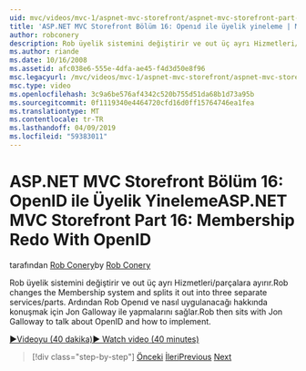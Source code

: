 ```yaml
---
uid: mvc/videos/mvc-1/aspnet-mvc-storefront/aspnet-mvc-storefront-part-16-membership-redo-with-openid
title: 'ASP.NET MVC Storefront Bölüm 16: Openıd ile üyelik yineleme | Microsoft Docs'
author: robconery
description: Rob üyelik sistemini değiştirir ve out üç ayrı Hizmetleri/parçalara ayırır. Rob sonra yer alan ile Openıd hakkında konuşmak için Jon Galloway ve it...
ms.author: riande
ms.date: 10/16/2008
ms.assetid: afc038e6-555e-4dfa-ae45-f4d3d50e8f96
msc.legacyurl: /mvc/videos/mvc-1/aspnet-mvc-storefront/aspnet-mvc-storefront-part-16-membership-redo-with-openid
msc.type: video
ms.openlocfilehash: 3c9a6be576af4342c520b755d51da68b1d73a95b
ms.sourcegitcommit: 0f1119340e4464720cfd16d0ff15764746ea1fea
ms.translationtype: MT
ms.contentlocale: tr-TR
ms.lasthandoff: 04/09/2019
ms.locfileid: "59383011"
---
```

# <a name="aspnet-mvc-storefront-part-16-membership-redo-with-openid"></a><span data-ttu-id="4addc-104">ASP.NET MVC Storefront Bölüm 16: OpenID ile Üyelik Yineleme</span><span class="sxs-lookup"><span data-stu-id="4addc-104">ASP.NET MVC Storefront Part 16: Membership Redo With OpenID</span></span>

<span data-ttu-id="4addc-105">tarafından [Rob Conery](https://github.com/robconery)</span><span class="sxs-lookup"><span data-stu-id="4addc-105">by [Rob Conery](https://github.com/robconery)</span></span>

<span data-ttu-id="4addc-106">Rob üyelik sistemini değiştirir ve out üç ayrı Hizmetleri/parçalara ayırır.</span><span class="sxs-lookup"><span data-stu-id="4addc-106">Rob changes the Membership system and splits it out into three separate services/parts.</span></span> <span data-ttu-id="4addc-107">Ardından Rob Openıd ve nasıl uygulanacağı hakkında konuşmak için Jon Galloway ile yapmalarını sağlar.</span><span class="sxs-lookup"><span data-stu-id="4addc-107">Rob then sits with Jon Galloway to talk about OpenID and how to implement.</span></span>

[<span data-ttu-id="4addc-108">&#9654;Videoyu (40 dakika)</span><span class="sxs-lookup"><span data-stu-id="4addc-108">&#9654; Watch video (40 minutes)</span></span>](https://channel9.msdn.com/Blogs/ASP-NET-Site-Videos/aspnet-mvc-storefront-part-16-membership-redo-with-openid)

> [!div class="step-by-step"]
> <span data-ttu-id="4addc-109">[Önceki](aspnet-mvc-storefront-part-15-public-code-review.md)
> [İleri](aspnet-mvc-storefront-part-17-checkout-with-jeff-atwood.md)</span><span class="sxs-lookup"><span data-stu-id="4addc-109">[Previous](aspnet-mvc-storefront-part-15-public-code-review.md)
[Next](aspnet-mvc-storefront-part-17-checkout-with-jeff-atwood.md)</span></span>
